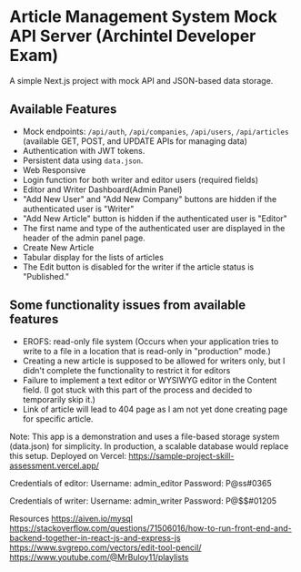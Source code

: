 # Article Management System Mock API Server (Archintel Developer Exam)

A simple Next.js project with mock API and JSON-based data storage.

## Available Features
- Mock endpoints: `/api/auth`, `/api/companies`, `/api/users`, `/api/articles` (available GET, POST, and UPDATE APIs for managing data)
- Authentication with JWT tokens.
- Persistent data using `data.json`.
- Web Responsive
- Login function for both writer and editor users (required fields)
- Editor and Writer Dashboard(Admin Panel)
- "Add New User" and "Add New Company" buttons are hidden if the authenticated user is "Writer"
- "Add New Article" button is hidden if the authenticated user is "Editor"
- The first name and type of the authenticated user are displayed in the header of the admin panel page.
- Create New Article 
- Tabular display for the lists of articles
- The Edit button is disabled for the writer if the article status is "Published."

## Some functionality issues from available features
- EROFS: read-only file system (Occurs when your application tries to write to a file in a location that is read-only in "production" mode.)
- Creating a new article is supposed to be allowed for writers only, but I didn't complete the functionality to restrict it for editors
- Failure to implement a text editor or WYSIWYG editor in the Content field. (I got stuck with this part of the process and decided to temporarily skip it.)
- Link of article will lead to 404 page as I am not yet done creating page for specific article.

Note: This app is a demonstration and uses a file-based storage system (data.json) for simplicity. In production, a scalable database would replace this setup. 
Deployed on Vercel:
https://sample-project-skill-assessment.vercel.app/

Credentials of editor:
Username: admin_editor
Password: P@ss#0365

Credentials of writer:
Username: admin_writer
Password: P@$$#01205

Resources
https://aiven.io/mysql
https://stackoverflow.com/questions/71506016/how-to-run-front-end-and-backend-together-in-react-js-and-express-js
https://www.svgrepo.com/vectors/edit-tool-pencil/
https://www.youtube.com/@MrBuloy11/playlists
